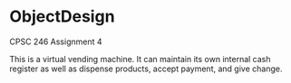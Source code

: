 # ObjectDesign
CPSC 246 Assignment 4

This is a virtual vending machine. It can maintain its own internal cash register as well as dispense products, accept payment, and give change.
